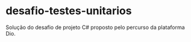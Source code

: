 # desafio-testes-unitarios
Solução do desafio de projeto C# proposto pelo percurso da plataforma Dio.
